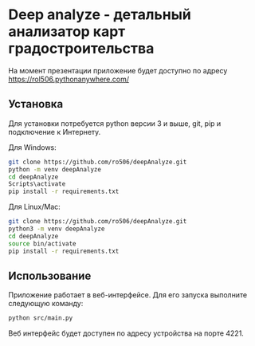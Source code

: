 # Deep analyze - детальный анализатор карт градостроительства

На момент презентации приложение будет доступно по адресу https://rol506.pythonanywhere.com/

## Установка
Для установки потребуется python версии 3 и выше, git, pip и подключение к Интернету.

Для Windows:
```bash
git clone https://github.com/ro506/deepAnalyze.git
python -m venv deepAnalyze
cd deepAnalyze
Scripts\activate
pip install -r requirements.txt
```

Для Linux/Mac:
```bash
git clone https://github.com/ro506/deepAnalyze.git
python3 -m venv deepAnalyze
cd deepAnalyze
source bin/activate
pip install -r requirements.txt
```

## Использование
Приложение работает в веб-интерфейсе. Для его запуска выполните следующую команду:
```bash
python src/main.py
```
Веб интерфейс будет доступен по адресу устройства на порте 4221.
